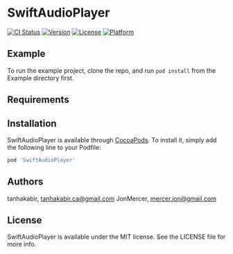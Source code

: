 # SwiftAudioPlayer

[![CI Status](https://img.shields.io/travis/tanhakabir/SwiftAudioPlayer.svg?style=flat)](https://travis-ci.org/tanhakabir/SwiftAudioPlayer)
[![Version](https://img.shields.io/cocoapods/v/SwiftAudioPlayer.svg?style=flat)](https://cocoapods.org/pods/SwiftAudioPlayer)
[![License](https://img.shields.io/cocoapods/l/SwiftAudioPlayer.svg?style=flat)](https://cocoapods.org/pods/SwiftAudioPlayer)
[![Platform](https://img.shields.io/cocoapods/p/SwiftAudioPlayer.svg?style=flat)](https://cocoapods.org/pods/SwiftAudioPlayer)

## Example

To run the example project, clone the repo, and run `pod install` from the Example directory first.

## Requirements

## Installation

SwiftAudioPlayer is available through [CocoaPods](https://cocoapods.org). To install
it, simply add the following line to your Podfile:

```ruby
pod 'SwiftAudioPlayer'
```

## Authors

tanhakabir, tanhakabir.ca@gmail.com
JonMercer, mercer.jon@gmail.com

## License

SwiftAudioPlayer is available under the MIT license. See the LICENSE file for more info.
